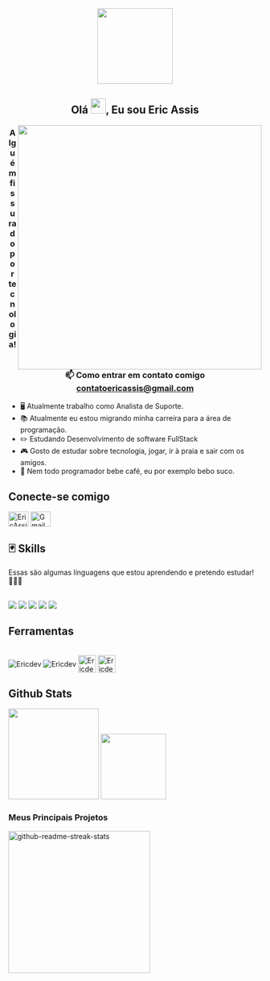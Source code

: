 <div align="center">
    <img height="150em" src="https://github.com/EricAssisdev/EricAssisdev/blob/main/gifs-de-programador-3-unscreen.gif"/>
</div>
<h2 align="center">Olá <img src="https://raw.githubusercontent.com/kaueMarques/kaueMarques/master/hi.gif" height="30px">, Eu sou Eric Assis</h2>
<img align="right" height="485em" src="https://github.com/EricAssisdev/EricAssisdev/assets/64323583/dd43dbad-5759-4b54-9e80-d74e8f7a7aaf"/>
<h3 align="center">Alguém fissurado por tecnologia!</h3>

<h3 align="center">📫 Como entrar em contato comigo <a href="mailto:contatoericassis@gmail.com">contatoericassis@gmail.com</a></h3>

- 🖥️ Atualmente trabalho como Analista de Suporte.
- 📚 Atualmente eu estou migrando minha carreira para a área de programação.
- ✏️ Estudando Desenvolvimento de software FullStack
- 🎮 Gosto de estudar sobre tecnologia, jogar, ir à praia e sair com os amigos.
- 🍹 Nem todo programador bebe café, eu por exemplo bebo suco.

<h2 align="left">Conecte-se comigo </h2>
<p align="left">
<a href="https://www.linkedin.com/in/ericassis" target="blank"><img align="center" src="https://raw.githubusercontent.com/rahuldkjain/github-profile-readme-generator/master/src/images/icons/Social/linked-in-alt.svg" alt="EricAssisdev" height="30" width="40" /></a>
<a href="mailto:contatoericassis@gmail.com?" target="blank"><img align="center" src="https://upload.wikimedia.org/wikipedia/commons/7/7e/Gmail_icon_%282020%29.svg" alt="Gmail de EricAssisdev" height="30" width="40" /></a>


<h2 align="left">🃏 Skills </h2>

 Essas são algumas linguagens que estou aprendendo e pretendo estudar! 👨🏽‍💻
 <div style="display: inline_block"><br>
  <img src="https://img.shields.io/badge/Python-3776AB?style=for-the-badge&logo=python&logoColor=white" />
  <img src="https://img.shields.io/badge/HTML5-E34F26?style=for-the-badge&logo=html5&logoColor=white" />
  <img src="https://img.shields.io/badge/CSS3-1572B6?style=for-the-badge&logo=css3&logoColor=white" />
  <img src="https://img.shields.io/badge/JavaScript-323330?style=for-the-badge&logo=javascript&logoColor=F7DF1E" />
  <img src="https://img.shields.io/badge/TypeScript-007ACC?style=for-the-badge&logo=typescript&logoColor=white" />
</div>
  
<h2>Ferramentas</h2>

 <div style="display: inline_block"><br>
  <img align="center" alt="Ericdev" src="https://img.shields.io/badge/Visual_Studio_Code-0078D4?style=for-the-badge&logo=visual%20studio%20code&logoColor=white">
  <img align="center" alt="Ericdev" src="https://img.shields.io/badge/PostgreSQL-316192?style=for-the-badge&logo=postgresql&logoColor=white">
  <img align="center" alt="Ericdev" height="35" width="35" src="https://raw.githubusercontent.com/rahulbanerjee26/githubProfileReadmeGenerator/main/icons/github.svg">
  <img align="center" alt="Ericdev" height="35" width="35" src="https://raw.githubusercontent.com/rahulbanerjee26/githubProfileReadmeGenerator/main/icons/git.svg">
 <div/>

<h2>Github Stats</h2>
<div>
<img height="180em" src="https://github-readme-stats.vercel.app/api?username=EricAssisdev&show_icons=true&theme=dracula"/>
<img height="130em" src="https://github-readme-stats.vercel.app/api/top-langs/?username=EricAssisdev&layout=compact&theme=dracula"/>
</div>

<h3>Meus Principais Projetos</h3>
<div>
<img width="282" src="https://denvercoder1-github-readme-stats.vercel.app/api/pin/?username=EricAssisDev&repo=cursoCubos&theme=dracula" alt="github-readme-streak-stats">
</div>
